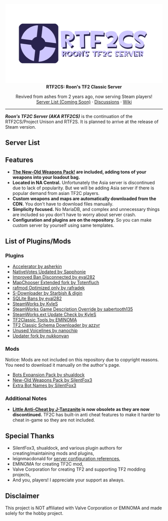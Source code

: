 <!-- TITLE -->
<p align="center">
  <img src="/assets/rtf2cs_banner.png">
  <b>RTF2CS: Roon's TF2 Classic Server</b>
  <p align="center">
    Revived from ashes from 2 years ago, now serving Steam players!
    <br />
    <a href="https://tf2classic.org/serverlist/?host=22">Server List (Coming Soon)</a>
    ·
    <a href="https://github.com/RoonMoonlight/RTF2CS/discussions">Discussions</a>
    ·
    <a href="https://github.com/RoonMoonlight/RTF2CS/Wiki">Wiki</a>
  </p>
</p>

---

***Roon's TF2C Server (AKA RTF2CS)*** is the continuation of the RTF2CS/Project Unison and RTF2S. It is planned to arrive at the release of Steam version.

## Server List

## Features
* **[The New-Old Weapons Pack!](https://gamebanana.com/mods/40389) are included, adding tons of your weapons into your loadout bag.**
* **Located in NA Central.** Unfortunately the Asia server is discontinued due to lack of popularity. But we will be adding Asia server if there is popular demand from asian TF2C players.
* **Custom weapons and maps are automatically downloaded from the CDN.** You don't have to download files manually.
* **Simplicity focused.** No MariaDB, and complex and unnecessary things are included so you don't have to worry about server crash.
* **Configuration and plugins are on the repository.** So you can make custom server by yourself using same templates.

## List of Plugins/Mods
### Plugins
* [Accelerator by asherkin](https://forums.alliedmods.net/showthread.php?t=277703)
* [NativeVotes Updated by Sapphonie](https://github.com/sapphonie/sourcemod-nativevotes-updated)
* [Improved Ban Disconnected by eyal282](https://forums.alliedmods.net/showthread.php?t=326810)
* [MapChooser Extended fork by Totenfluch](https://github.com/Totenfluch/sourcemod-mapchooser-extended)
* [rafmod Optimized only by rafradek](https://github.com/rafradek/sigsegv-mvm)
* [S-Downloader by Starbish & digin](https://forums.alliedmods.net/showpost.php?p=2716215&postcount=63)
* [SQLite Bans by eyal282](https://forums.alliedmods.net/showthread.php?p=2647678)
* [SteamWorks by KyleS](https://forums.alliedmods.net/showthread.php?t=229556)
* [SteamWorks Game Description Override by sabertooth135](https://forums.alliedmods.net/showthread.php?p=2232352)
* [SteamWorks.ext Update Check by KyleS](https://forums.alliedmods.net/showthread.php?p=2331846)
* [TF2Classic Tools by EMINOMA](https://github.com/tf2classic/SM-TF2Classic-Tools)
* [TF2 Classic Schema Downloader by azzyr](https://github.com/azzyr/TF2Classic-SchemaDownloader)
* [Unused Voicelines by nanochip](https://forums.alliedmods.net/showthread.php?p=2733016)
* [Updater fork by nukkonyan](https://github.com/nukkonyan/Updater)

### Mods
Notice: Mods are not included on this repository due to copyright reasons. You need to download it manually on the author's page.

* [Bots Expansion Pack by shualdock](https://gamebanana.com/mods/373568)
* [New-Old Weapons Pack by SilentFox3](https://gamebanana.com/mods/40389)
* [Extra Bot Names by SilentFox3](https://gamebanana.com/mods/40378)

### Additional Notes
* **[Little Anti-Cheat by J-Tanzanite](https://github.com/J-Tanzanite/Little-Anti-Cheat) is now obsolete as they are now discontinued.** TF2C has built-in anti cheat features to make it harder to cheat in-game so they are not included.

## Special Thanks
* SilentFox3, shualdock, and various plugin authors for creating/maintaining mods and plugins,
* leignmacdonald for [server configuration references](https://github.com/leighmacdonald/uncletopia),
* EMINOMA for creating TF2C mod,
* Valve Corporation for creating TF2 and supporting TF2 modding projects,
* And you, players! I appreciate your support as always.

## Disclaimer
This project is NOT affiliated with Valve Corporation or EMINOMA and made solely for the hobby project.
